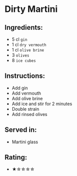 # Dirty Martini

## Ingredients:
- 5 cl `gin`
- 1 cl `dry vermouth`
- 1 cl `olive brine`
- 3 `olives`
- 8 `ice cubes`

## Instructions:
- Add gin
- Add vermouth
- Add olive brine
- Add ice and stir for 2 minutes
- Double strain
- Add rinsed olives

## Served in:
- Martini glass

## Rating:
- ★☆☆☆☆